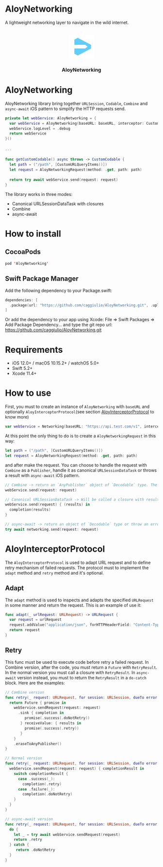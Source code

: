 # AloyNetworking
A lightweight networking layer to navigate in the wild internet.

<!-- PROJECT LOGO -->
<br />
<div align="center">
  <a>
    <img src="images/logo.png" alt="Logo" width="80" height="80">
  </a>

  <h3 align="center">AloyNetworking</h3>
</div>

# AloyNetworking

AloyNetworking library bring together `URLSession`, `Codable`, `Combine` and `async-await` iOS pattern to simplify the HTTP requests send. 

```swift
private let webService: AloyNetworking = {
  var webService = AloyNetworking(baseURL: baseURL, interceptor: CustomWebServiceInterceptor())
  webService.logLevel = .debug
  return webService
}()

...

func getCustomCodable() async throws -> CustomCodable {
  let path = ("/path", [CustomURLQueryItems()])
  let request = AloyNetworkingRequest(method: .get, path: path)

  return try await webService.send(request: request)
}
```

The library works in three modes:
  - Canonical URLSessionDataTask with closures
  - Combine
  - async-await

# How to install
## CocoaPods

```swift
pod 'AloyNetworking'
```

## Swift Package Manager

Add the following dependency to your Package.swift:

```swift
dependencies: [
  .package(url: "https://github.com/caggiulio/AloyNetworking.git", .upToNextMajor(from: "1.0.0"))
]
```

Or add the dependency to your app using Xcode: File => Swift Packages => Add Package Dependency... and type the git repo url: https://github.com/caggiulio/AloyNetworking.git

# Requirements

* iOS 12.0+ / macOS 10.15.2+ / watchOS 5.0+
* Swift 5.2+
* Xcode 11.4+

# How to use

First, you must to create an instance of `AloyNetworking` with `baseURL` and optionally `AloyInterceptorProtocol`(see section [AloyInterceptorProtocol](#AloyInterceptorProtocol) to know more)

```swift
var webService = Networking(baseURL: "https://api.test.com/v1", interceptor: CustomWebServiceInterceptor())
```
At this point the only thing to do is to create a `AloyNetworkingRequest` in this way: 

```swift
let path = ("/path", [CustomURLQueryItems()])
let request = AloyNetworkingRequest(method: .get, path: path)
```
and after make the request. You can choose to handle the request with `Combine` as a `Publisher`, handle it as canonical `URLSessionDataTask` or throws a result with `async-await` iOS pattern.

```swift
// Combine -> return an `AnyPublisher` object of `Decodable` type. The Decodable type is the model that you want to decode.
webService.send(request: request)
```

```swift
// Canonical URLSessionDataTask -> Will be called a closure with results of type (Result<[Decodable], Error>) -> Void. The Decodable type is the model that you want to decode.
webService.send(request) { (results) in
  completion(results)
}
```

```swift
// async-await -> return an object of `Decodable` type or throw an error. The Decodable type is the model that you want to decode.
try await networking.send(request: request)
```

# AloyInterceptorProtocol

The `AloyInterceptorProtocol` is used to adapt URL request and to define retry mechanism of failed requests. The protocol must to implement the `adapt` method and `retry` method and it's optional.

## Adapt
The `adapt` method is used to inspects and adapts the specified `URLRequest` in some manner and return the request. This is an example of use it: 

```swift
func adapt(_ urlRequest: URLRequest) -> URLRequest {
  var request = urlRequest
  request.addValue("application/json", forHTTPHeaderField: "Content-Type")
  return request
}
```

## Retry
This func must be used to execute code before retry a failed request. In Combine version, after the code, you must return a `Future` with `RetryResult`. In the normal version you must call a closure with `RetryResult`. In `async-await` version instead, you must to return the `RetryResult` in a `do-catch` block. Here are the examples: 

```swift
// Combine version
func retry(_ request: URLRequest, for session: URLSession, dueTo error: Error?) -> AnyPublisher<RetryResult, Error> {
  return Future { promise in
    webService.sendRequest(request: request)
      .sink { completion in
         promise(.success(.doNotRetry))
       } receiveValue: { results in
         promise(.success(.retry))
       }
    }
    .eraseToAnyPublisher()
}
```

```swift
// Normal version
func retry(_ request: URLRequest, for session: URLSession, dueTo error: Error?, completion: @escaping (RetryResult) -> Void) {
  webService.sendRequest(request: request) { completionResult in
    switch completionResult {
      case .success(_):
        completion(.retry)
      case .failure(_):
        completion(.doNotRetry)
    }
  }
}
```

```swift
// async-await version
func retry(_ request: URLRequest, for session: URLSession, dueTo error: Error?) async throws -> RetryResult {
  do {
    let _ = try await webService.sendRequest(request)
    return .retry
  } catch {
     return .doNotRetry
  }
}
```

